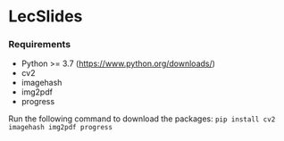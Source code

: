# LecSlides

### Requirements
- Python >= 3.7 (https://www.python.org/downloads/)
- cv2
- imagehash
- img2pdf
- progress

Run the following command to download the packages:
`pip install cv2 imagehash img2pdf progress`
